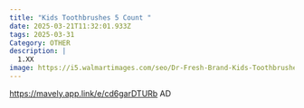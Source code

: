 ```yaml
---
title: "Kids Toothbrushes 5 Count "
date: 2025-03-21T11:32:01.933Z
tags: 2025-03-31
Category: OTHER
description: |
  1.XX
image: https://i5.walmartimages.com/seo/Dr-Fresh-Brand-Kids-Toothbrushes-Ergonomic-Non-Slip-Handle-Extra-Soft-Bristles-Tongue-Cleaner-5-Count_29ded142-16b8-4ca2-a11e-e3f486a701eb.f7b8e2bddfe6435c383cc1152fde7385.jpeg?odnHeight=2000&odnWidth=2000&odnBg=FFFFFF
---
```

https://mavely.app.link/e/cd6garDTURb   AD
